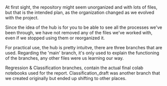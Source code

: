 At first sight, the repository might seem unorganized and with lots of files, but that is the intended plan, as the organization changed as we evolved with the project. 

Since the idea of the hub is for you to be able to see all the processes we've been through, we have not removed any of the files we've worked with, even if we stopped using them 
or reorganized it. 

For practical use, the hub is pretty intuitve, there are three branches that are used. Regarding the 'main' branch, it's only used to explain the functioning of the branches, any other files were us learning our way.

Regression & Classification branches, contain the actual final colab notebooks used for the report. Classification_draft was another branch that we created originally but ended up  shifting to other places.
